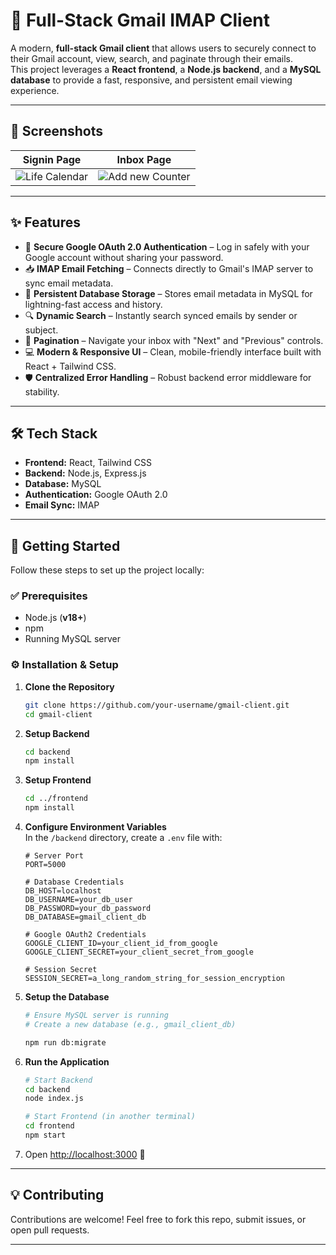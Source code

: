 # 📧 Full-Stack Gmail IMAP Client

A modern, **full-stack Gmail client** that allows users to securely connect to their Gmail account, view, search, and paginate through their emails.  
This project leverages a **React frontend**, a **Node.js backend**, and a **MySQL database** to provide a fast, responsive, and persistent email viewing experience.

---

## 📸 Screenshots

| Signin Page | Inbox Page |
|--------------------|------------------|
| ![Life Calendar](https://filedn.eu/lVNP1DcGQUE5OPMMHbPaQeb/Gmail%20Client/signin%20page.png) | ![Add new Counter](https://filedn.eu/lVNP1DcGQUE5OPMMHbPaQeb/Gmail%20Client/inbox.png) |

---

## ✨ Features
- 🔐 **Secure Google OAuth 2.0 Authentication** – Log in safely with your Google account without sharing your password.  
- 📥 **IMAP Email Fetching** – Connects directly to Gmail's IMAP server to sync email metadata.  
- 💾 **Persistent Database Storage** – Stores email metadata in MySQL for lightning-fast access and history.  
- 🔍 **Dynamic Search** – Instantly search synced emails by sender or subject.  
- 📄 **Pagination** – Navigate your inbox with "Next" and "Previous" controls.  
- 💻 **Modern & Responsive UI** – Clean, mobile-friendly interface built with React + Tailwind CSS.  
- 🛡️ **Centralized Error Handling** – Robust backend error middleware for stability.  

---

## 🛠️ Tech Stack
- **Frontend:** React, Tailwind CSS  
- **Backend:** Node.js, Express.js  
- **Database:** MySQL  
- **Authentication:** Google OAuth 2.0  
- **Email Sync:** IMAP  

---

## 🚀 Getting Started

Follow these steps to set up the project locally:

### ✅ Prerequisites
- Node.js (**v18+**)
- npm
- Running MySQL server

### ⚙️ Installation & Setup

1. **Clone the Repository**
   ```bash
   git clone https://github.com/your-username/gmail-client.git
   cd gmail-client
   ```

2. **Setup Backend**
   ```bash
   cd backend
   npm install
   ```

3. **Setup Frontend**
   ```bash
   cd ../frontend
   npm install
   ```

4. **Configure Environment Variables**  
   In the `/backend` directory, create a `.env` file with:

   ```env
   # Server Port
   PORT=5000

   # Database Credentials
   DB_HOST=localhost
   DB_USERNAME=your_db_user
   DB_PASSWORD=your_db_password
   DB_DATABASE=gmail_client_db

   # Google OAuth2 Credentials
   GOOGLE_CLIENT_ID=your_client_id_from_google
   GOOGLE_CLIENT_SECRET=your_client_secret_from_google

   # Session Secret
   SESSION_SECRET=a_long_random_string_for_session_encryption
   ```

5. **Setup the Database**
   ```bash
   # Ensure MySQL server is running
   # Create a new database (e.g., gmail_client_db)

   npm run db:migrate
   ```

6. **Run the Application**
   ```bash
   # Start Backend
   cd backend
   node index.js

   # Start Frontend (in another terminal)
   cd frontend
   npm start
   ```

7. Open [http://localhost:3000](http://localhost:3000) 🎉

---

## 💡 Contributing
Contributions are welcome! Feel free to fork this repo, submit issues, or open pull requests.  

---

